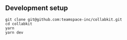 
## Development setup

```
git clone git@github.com:teamspace-inc/collabkit.git
cd collabkit
yarn
yarn dev
```
